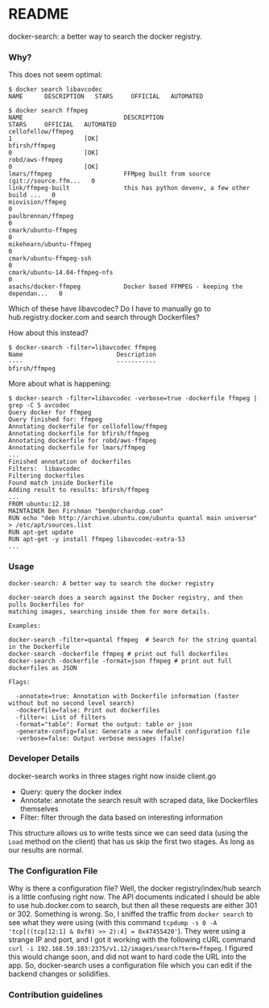 # README #

docker-search: a better way to search the docker registry.

### Why? 

This does not seem optimal:

    $ docker search libavcodec
    NAME      DESCRIPTION   STARS     OFFICIAL   AUTOMATED
    
    $ docker search ffmpeg
    NAME                            DESCRIPTION                                     STARS     OFFICIAL   AUTOMATED
    cellofellow/ffmpeg                                                              1                    [OK]
    bfirsh/ffmpeg                                                                   0                    [OK]
    robd/aws-ffmpeg                                                                 0                    [OK]
    lmars/ffmpeg                    FFMpeg built from source (git://source.ffm...   0                    
    link/ffmpeg-built               this has python devenv, a few other build ...   0                    
    miovision/ffmpeg                                                                0                    
    paulbrennan/ffmpeg                                                              0                    
    cmark/ubuntu-ffmpeg                                                             0                    
    mikehearn/ubuntu-ffmpeg                                                         0                    
    cmark/ubuntu-ffmpeg-ssh                                                         0                    
    cmark/ubuntu-14.04-ffmpeg-nfs                                                   0                    
    asachs/docker-ffmpeg            Docker based FFMPEG - keeping the dependan...   0                    

Which of these have libavcodec? Do I have to manually go to hub.registry.docker.com and search through Dockerfiles?

How about this instead?

    $ docker-search -filter=libavcodec ffmpeg
    Name                          Description                   
    ----                          -----------                   
    bfirsh/ffmpeg 

More about what is happening:

    $ docker-search -filter=libavcodec -verbose=true -dockerfile ffmpeg | grep -C 5 avcodec
    Query docker for ffmpeg
    Query finished for: ffmpeg
    Annotating dockerfile for cellofellow/ffmpeg
    Annotating dockerfile for bfirsh/ffmpeg
    Annotating dockerfile for robd/aws-ffmpeg
    Annotating dockerfile for lmars/ffmpeg
    ...
    Finished annotation of dockerfiles
    Filters:  libavcodec
    Filtering dockerfiles
    Found match inside Dockerfile
    Adding result to results: bfirsh/ffmpeg
    ...
    FROM ubuntu:12.10
    MAINTAINER Ben Firshman "ben@orchardup.com"
    RUN echo "deb http://archive.ubuntu.com/ubuntu quantal main universe" > /etc/apt/sources.list
    RUN apt-get update
    RUN apt-get -y install ffmpeg libavcodec-extra-53
    ...
    

### Usage


    docker-search: A better way to search the docker registry
    
    docker-search does a search against the Docker registry, and then pulls Dockerfiles for 
    matching images, searching inside them for more details.

    Examples:
    
    docker-search -filter=quantal ffmpeg  # Search for the string quantal in the Dockerfile
    docker-search -dockerfile ffmpeg # print out full dockerfiles
    docker-search -dockerfile -format=json ffmpeg # print out full dockerfiles as JSON
    
    Flags:
    
      -annotate=true: Annotation with Dockerfile information (faster without but no second level search)
      -dockerfile=false: Print out dockerfiles
      -filter=: List of filters
      -format="table": Format the output: table or json
      -generate-config=false: Generate a new default configuration file
      -verbose=false: Output verbose messages (false)


### Developer Details ###

docker-search works in three stages right now inside client.go

* Query: query the docker index
* Annotate: annotate the search result with scraped data, like Dockerfiles themselves
* Filter: filter through the data based on interesting information

This structure allows us to write tests since we can seed data (using the `Load` method 
on the client) that has us skip the first two stages. As long as our results are normal.

### The Configuration File ###

Why is there a configuration file? Well, the docker registry/index/hub search is a little confusing right now. 
The API documents indicated I should be able to use hub.docker.com to search, but then all these requests are either
301 or 302. Something is wrong. So, I sniffed the traffic from `docker search` to see what they were using (with this command `tcpdump -s 0 -A 'tcp[((tcp[12:1] & 0xf0) >> 2):4] = 0x47455420'`). They were using a strange IP and port, and I got it working with the following cURL command `curl -i 192.168.59.103:2375/v1.12/images/search?term=ffmpeg`. I figured this would change soon, and did not want to hard code the URL into the app. So, docker-search uses a configuration file which you can edit if the backend changes or solidifies.
### Contribution guidelines ###

